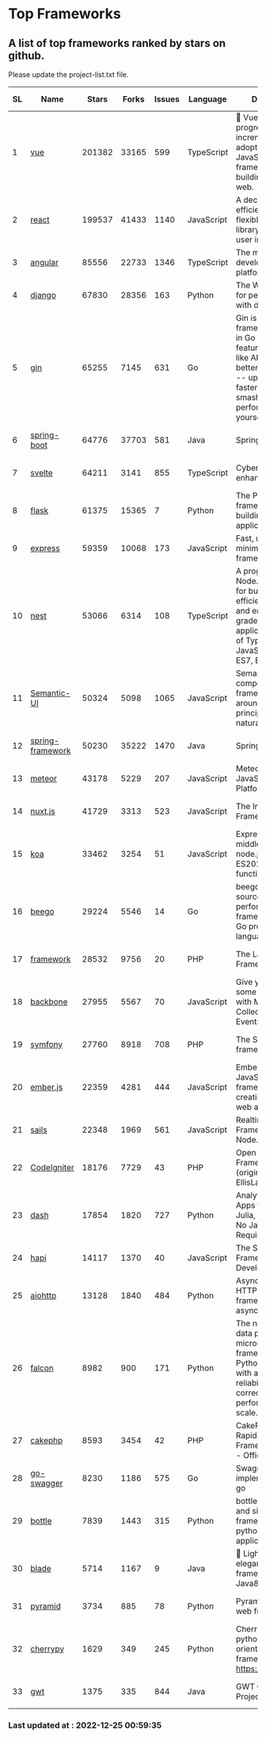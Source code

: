 # Top Frameworks
## A list of top frameworks ranked by stars on github.  
Please update the project-list.txt file.

| SL| Name  | Stars| Forks| Issues | Language | Description | Last Commit |
| --| ------| -----| ---- | ------ | -------- | ----------- | ----------- |
| 1 | [vue](https://github.com/vuejs/vue) | 201382 | 33165 | 599 | TypeScript | 🖖 Vue.js is a progressive, incrementally-adoptable JavaScript framework for building UI on the web. | 2022-12-14 08:43:02 |
| 2 | [react](https://github.com/facebook/react) | 199537 | 41433 | 1140 | JavaScript | A declarative, efficient, and flexible JavaScript library for building user interfaces. | 2022-12-23 19:31:27 |
| 3 | [angular](https://github.com/angular/angular) | 85556 | 22733 | 1346 | TypeScript | The modern web developer’s platform | 2022-12-24 11:26:34 |
| 4 | [django](https://github.com/django/django) | 67830 | 28356 | 163 | Python | The Web framework for perfectionists with deadlines. | 2022-12-24 20:16:22 |
| 5 | [gin](https://github.com/gin-gonic/gin) | 65255 | 7145 | 631 | Go | Gin is a HTTP web framework written in Go (Golang). It features a Martini-like API with much better performance -- up to 40 times faster. If you need smashing performance, get yourself some Gin. | 2022-12-22 15:18:47 |
| 6 | [spring-boot](https://github.com/spring-projects/spring-boot) | 64776 | 37703 | 581 | Java | Spring Boot | 2022-12-22 21:36:02 |
| 7 | [svelte](https://github.com/sveltejs/svelte) | 64211 | 3141 | 855 | TypeScript | Cybernetically enhanced web apps | 2022-12-22 16:47:52 |
| 8 | [flask](https://github.com/pallets/flask) | 61375 | 15365 | 7 | Python | The Python micro framework for building web applications. | 2022-12-24 22:31:07 |
| 9 | [express](https://github.com/expressjs/express) | 59359 | 10068 | 173 | JavaScript | Fast, unopinionated, minimalist web framework for node. | 2022-10-08 20:11:42 |
| 10 | [nest](https://github.com/nestjs/nest) | 53066 | 6314 | 108 | TypeScript | A progressive Node.js framework for building efficient, scalable, and enterprise-grade server-side applications on top of TypeScript & JavaScript (ES6, ES7, ES8) 🚀 | 2022-12-23 08:16:49 |
| 11 | [Semantic-UI](https://github.com/Semantic-Org/Semantic-UI) | 50324 | 5098 | 1065 | JavaScript | Semantic is a UI component framework based around useful principles from natural language. | 2022-10-06 20:02:37 |
| 12 | [spring-framework](https://github.com/spring-projects/spring-framework) | 50230 | 35222 | 1470 | Java | Spring Framework | 2022-12-23 15:11:16 |
| 13 | [meteor](https://github.com/meteor/meteor) | 43178 | 5229 | 207 | JavaScript | Meteor, the JavaScript App Platform | 2022-12-22 12:50:09 |
| 14 | [nuxt.js](https://github.com/nuxt/nuxt.js) | 41729 | 3313 | 523 | JavaScript | The Intuitive Vue(2) Framework | 2022-12-19 17:01:27 |
| 15 | [koa](https://github.com/koajs/koa) | 33462 | 3254 | 51 | JavaScript | Expressive middleware for node.js using ES2017 async functions | 2022-12-09 05:49:41 |
| 16 | [beego](https://github.com/beego/beego) | 29224 | 5546 | 14 | Go | beego is an open-source, high-performance web framework for the Go programming language. | 2022-12-23 03:49:29 |
| 17 | [framework](https://github.com/laravel/framework) | 28532 | 9756 | 20 | PHP | The Laravel Framework. | 2022-12-24 19:41:01 |
| 18 | [backbone](https://github.com/jashkenas/backbone) | 27955 | 5567 | 70 | JavaScript | Give your JS App some Backbone with Models, Views, Collections, and Events | 2022-11-23 20:55:56 |
| 19 | [symfony](https://github.com/symfony/symfony) | 27760 | 8918 | 708 | PHP | The Symfony PHP framework | 2022-12-22 20:32:03 |
| 20 | [ember.js](https://github.com/emberjs/ember.js) | 22359 | 4281 | 444 | JavaScript | Ember.js - A JavaScript framework for creating ambitious web applications | 2022-12-22 18:18:17 |
| 21 | [sails](https://github.com/balderdashy/sails) | 22348 | 1969 | 561 | JavaScript | Realtime MVC Framework for Node.js | 2022-11-21 02:21:42 |
| 22 | [CodeIgniter](https://github.com/bcit-ci/CodeIgniter) | 18176 | 7729 | 43 | PHP | Open Source PHP Framework (originally from EllisLab) | 2022-12-01 11:38:45 |
| 23 | [dash](https://github.com/plotly/dash) | 17854 | 1820 | 727 | Python | Analytical Web Apps for Python, R, Julia, and Jupyter. No JavaScript Required. | 2022-12-17 15:12:48 |
| 24 | [hapi](https://github.com/hapijs/hapi) | 14117 | 1370 | 40 | JavaScript | The Simple, Secure Framework Developers Trust | 2022-12-23 20:15:56 |
| 25 | [aiohttp](https://github.com/aio-libs/aiohttp) | 13128 | 1840 | 484 | Python | Asynchronous HTTP client/server framework for asyncio and Python | 2022-12-24 16:04:25 |
| 26 | [falcon](https://github.com/falconry/falcon) | 8982 | 900 | 171 | Python | The no-magic web data plane API and microservices framework for Python developers, with a focus on reliability, correctness, and performance at scale. | 2022-12-02 14:57:32 |
| 27 | [cakephp](https://github.com/cakephp/cakephp) | 8593 | 3454 | 42 | PHP | CakePHP: The Rapid Development Framework for PHP - Official Repository | 2022-12-21 12:34:45 |
| 28 | [go-swagger](https://github.com/go-swagger/go-swagger) | 8230 | 1186 | 575 | Go | Swagger 2.0 implementation for go | 2022-12-18 01:03:36 |
| 29 | [bottle](https://github.com/bottlepy/bottle) | 7839 | 1443 | 315 | Python | bottle.py is a fast and simple micro-framework for python web-applications. | 2022-09-05 15:24:52 |
| 30 | [blade](https://github.com/lets-blade/blade) | 5714 | 1167 | 9 | Java | :rocket: Lightning fast and elegant mvc framework for Java8 | 2022-05-10 12:38:06 |
| 31 | [pyramid](https://github.com/Pylons/pyramid) | 3734 | 885 | 78 | Python | Pyramid - A Python web framework | 2022-09-29 23:22:56 |
| 32 | [cherrypy](https://github.com/cherrypy/cherrypy) | 1629 | 349 | 245 | Python | CherryPy is a pythonic, object-oriented HTTP framework.      https://cherrypy.dev | 2022-07-17 20:36:25 |
| 33 | [gwt](https://github.com/gwtproject/gwt) | 1375 | 335 | 844 | Java | GWT Open Source Project | 2022-11-30 14:11:08 |

### Last updated at : 2022-12-25 00:59:35
